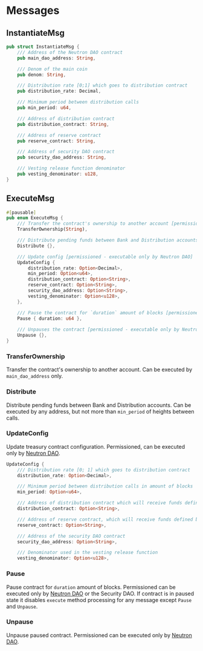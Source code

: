 # Messages

## InstantiateMsg
```rust
pub struct InstantiateMsg {
    /// Address of the Neutron DAO contract
    pub main_dao_address: String,

    /// Denom of the main coin
    pub denom: String,

    /// Distribution rate [0;1] which goes to distribution contract
    pub distribution_rate: Decimal,

    /// Minimum period between distribution calls
    pub min_period: u64,

    /// Address of distribution contract
    pub distribution_contract: String,

    /// Address of reserve contract
    pub reserve_contract: String,

    /// Address of security DAO contract
    pub security_dao_address: String,

    /// Vesting release function denominator
    pub vesting_denominator: u128,
}
```

## ExecuteMsg
```rust
#[pausable]
pub enum ExecuteMsg {
    /// Transfer the contract's ownership to another account [permissioned - executable only by Neutron DAO]
    TransferOwnership(String),

    /// Distribute pending funds between Bank and Distribution accounts [permissionless]
    Distribute {},

    /// Update config [permissioned - executable only by Neutron DAO]
    UpdateConfig {
        distribution_rate: Option<Decimal>,
        min_period: Option<u64>,
        distribution_contract: Option<String>,
        reserve_contract: Option<String>,
        security_dao_address: Option<String>,
        vesting_denominator: Option<u128>,
    },

    /// Pause the contract for `duration` amount of blocks [permissioned - executable only by Neutron DAO or the Security DAO]
    Pause { duration: u64 },
    
    /// Unpauses the contract [permissioned - executable only by Neutron DAO]
    Unpause {},
}
```

### TransferOwnership 

Transfer the contract's ownership to another account. Can be executed by `main_dao_address` only.


### Distribute

Distribute pending funds between Bank and Distribution accounts. Can be executed by any address, but not more than `min_period` of heights between calls.

### UpdateConfig

Update treasury contract configuration. Permissioned, can be executed only by [Neutron DAO](/docs/neutron/dao.md#neutron-dao).

```rust
UpdateConfig {
    /// Distribution rate [0; 1] which goes to distribution contract
    distribution_rate: Option<Decimal>,

    /// Minimum period between distribution calls in amount of blocks
    min_period: Option<u64>,

    /// Address of distribution contract which will receive funds defined by distribution_rate %
    distribution_contract: Option<String>,

    /// Address of reserve contract, which will receive funds defined by 100-distribution_rate %
    reserve_contract: Option<String>,

    /// Address of the security DAO contract
    security_dao_address: Option<String>,

    /// Denominator used in the vesting release function
    vesting_denominator: Option<u128>,
```

### Pause

Pause contract for `duration` amount of blocks. Permissioned can be executed only by [Neutron DAO](/docs/neutron/dao.md#neutron-dao) or the Security DAO. If contract is in paused state it disables `execute` method processing for any message except `Pause` and `Unpause`.

### Unpause

Unpause paused contract. Permissioned can be executed only by [Neutron DAO](/docs/neutron/dao.md#neutron-dao).

